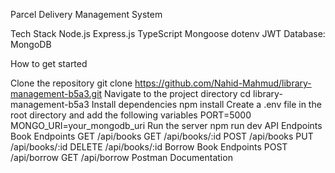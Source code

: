 Parcel Delivery Management System

Tech Stack
Node.js
Express.js
TypeScript
Mongoose
dotenv
JWT
Database: MongoDB

How to get started

Clone the repository
git clone https://github.com/Nahid-Mahmud/library-management-b5a3.git
Navigate to the project directory
cd library-management-b5a3
Install dependencies
npm install
Create a .env file in the root directory and add the following variables
PORT=5000
MONGO_URI=your_mongodb_uri
Run the server
npm run dev
API Endpoints
Book Endpoints
GET /api/books
GET /api/books/:id
POST /api/books
PUT /api/books/:id
DELETE /api/books/:id
Borrow Book Endpoints
POST /api/borrow
GET /api/borrow
Postman Documentation